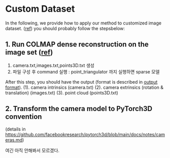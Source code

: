 # Custom Dataset
In the following, we provide how to apply our method to customized image dataset. ([ref](https://github.com/zhihao-lin/neurmips/issues/2))
you should probably follow the stepsbelow: 


## 1. Run COLMAP dense reconstruction on the image set ([ref](https://colmap.github.io/faq.html#reconstruct-sparse-dense-model-from-known-camera-poses))
1. camera.txt,images.txt,points3D.txt 생성
2. 파일 구성 후 command 실행  : point_triangulator 까지 실행하면 sparse 모델 

After this step, you should have the output (format is described in [output format](https://colmap.github.io/format.html#output-format)). 
(1). camera intrinsics (camera.txt)
(2). camera extrinsics (rotation & translation) (images.txt)
(3). point cloud (points3D.txt)

## 2. Transform the camera model to PyTorch3D convention
(details in https://github.com/facebookresearch/pytorch3d/blob/main/docs/notes/cameras.md)

여긴 아직 안해봐서 모르겠다.
